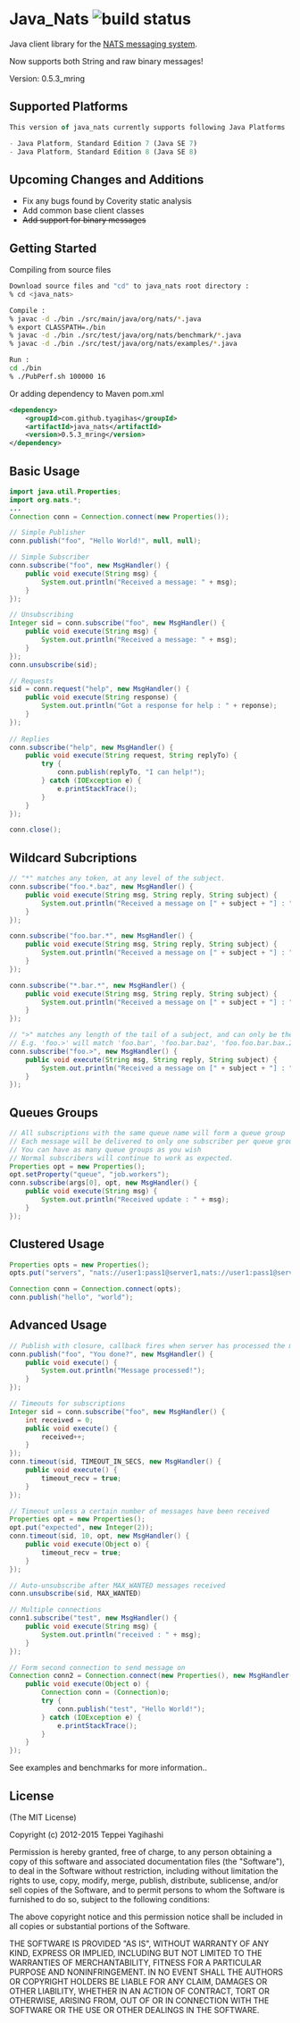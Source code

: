 # Java_Nats ![build status](https://travis-ci.org/mring33621/java_nats.svg?branch=master)

Java client library for the [NATS messaging system](http://nats.io).

Now supports both String and raw binary messages!

Version: 0.5.3_mring

## Supported Platforms

```javascript
This version of java_nats currently supports following Java Platforms :

- Java Platform, Standard Edition 7 (Java SE 7)
- Java Platform, Standard Edition 8 (Java SE 8)
```

## Upcoming Changes and Additions
- Fix any bugs found by Coverity static analysis
- Add common base client classes
- ~~Add support for binary messages~~

## Getting Started

Compiling from source files

```bash
Download source files and "cd" to java_nats root directory :
% cd <java_nats>

Compile :
% javac -d ./bin ./src/main/java/org/nats/*.java
% export CLASSPATH=./bin
% javac -d ./bin ./src/test/java/org/nats/benchmark/*.java
% javac -d ./bin ./src/test/java/org/nats/examples/*.java

Run :
cd ./bin
% ./PubPerf.sh 100000 16
```

Or adding dependency to Maven pom.xml

```xml
<dependency>
	<groupId>com.github.tyagihas</groupId>
	<artifactId>java_nats</artifactId>
	<version>0.5.3_mring</version>
</dependency>
```

## Basic Usage

```java
import java.util.Properties;
import org.nats.*;
...
Connection conn = Connection.connect(new Properties());

// Simple Publisher
conn.publish("foo", "Hello World!", null, null);

// Simple Subscriber
conn.subscribe("foo", new MsgHandler() {
	public void execute(String msg) {
		System.out.println("Received a message: " + msg);
	}
});

// Unsubscribing
Integer sid = conn.subscribe("foo", new MsgHandler() {
	public void execute(String msg) {
		System.out.println("Received a message: " + msg);
	}
});		
conn.unsubscribe(sid);

// Requests
sid = conn.request("help", new MsgHandler() {
	public void execute(String response) {
		System.out.println("Got a response for help : " + reponse);
	}
});
		
// Replies
conn.subscribe("help", new MsgHandler() {
	public void execute(String request, String replyTo) {
		try {
			conn.publish(replyTo, "I can help!");
		} catch (IOException e) {
			e.printStackTrace();
		}				
	}
});		

conn.close();
```

## Wildcard Subcriptions

```java
// "*" matches any token, at any level of the subject.
conn.subscribe("foo.*.baz", new MsgHandler() {
	public void execute(String msg, String reply, String subject) {
		System.out.println("Received a message on [" + subject + "] : " + msg);
	}
});

conn.subscribe("foo.bar.*", new MsgHandler() {
	public void execute(String msg, String reply, String subject) {
		System.out.println("Received a message on [" + subject + "] : " + msg);
	}
});

conn.subscribe("*.bar.*", new MsgHandler() {
	public void execute(String msg, String reply, String subject) {
		System.out.println("Received a message on [" + subject + "] : " + msg);
	}
});

// ">" matches any length of the tail of a subject, and can only be the last token
// E.g. 'foo.>' will match 'foo.bar', 'foo.bar.baz', 'foo.foo.bar.bax.22'
conn.subscribe("foo.>", new MsgHandler() {
	public void execute(String msg, String reply, String subject) {
		System.out.println("Received a message on [" + subject + "] : " + msg);
	}
});
```

## Queues Groups

```java
// All subscriptions with the same queue name will form a queue group
// Each message will be delivered to only one subscriber per queue group, queuing semantics
// You can have as many queue groups as you wish
// Normal subscribers will continue to work as expected.
Properties opt = new Properties();
opt.setProperty("queue", "job.workers");
conn.subscribe(args[0], opt, new MsgHandler() {
	public void execute(String msg) {
		System.out.println("Received update : " + msg);
	}
});
```

## Clustered Usage

```java
Properties opts = new Properties();
opts.put("servers", "nats://user1:pass1@server1,nats://user1:pass1@server2:4243");

Connection conn = Connection.connect(opts);
conn.publish("hello", "world");

```

## Advanced Usage

```java
// Publish with closure, callback fires when server has processed the message
conn.publish("foo", "You done?", new MsgHandler() {
	public void execute() {
		System.out.println("Message processed!");
	}
});

// Timeouts for subscriptions
Integer sid = conn.subscribe("foo", new MsgHandler() {
	int received = 0;
	public void execute() {
		received++;
	}
});
conn.timeout(sid, TIMEOUT_IN_SECS, new MsgHandler() {
	public void execute() {
		timeout_recv = true;
	}
});

// Timeout unless a certain number of messages have been received
Properties opt = new Properties();
opt.put("expected", new Integer(2));
conn.timeout(sid, 10, opt, new MsgHandler() {
	public void execute(Object o) {
		timeout_recv = true;
	}
});

// Auto-unsubscribe after MAX_WANTED messages received
conn.unsubscribe(sid, MAX_WANTED)

// Multiple connections
conn1.subscribe("test", new MsgHandler() {
	public void execute(String msg) {
    	System.out.println("received : " + msg);
    }
});

// Form second connection to send message on
Connection conn2 = Connection.connect(new Properties(), new MsgHandler() {
	public void execute(Object o) {
		Connection conn = (Connection)o;
		try {
			conn.publish("test", "Hello World!");
		} catch (IOException e) {
			e.printStackTrace();
		}
	}
});
```

See examples and benchmarks for more information..

## License

(The MIT License)

Copyright (c) 2012-2015 Teppei Yagihashi

Permission is hereby granted, free of charge, to any person obtaining a copy
of this software and associated documentation files (the "Software"), to
deal in the Software without restriction, including without limitation the
rights to use, copy, modify, merge, publish, distribute, sublicense, and/or
sell copies of the Software, and to permit persons to whom the Software is
furnished to do so, subject to the following conditions:

The above copyright notice and this permission notice shall be included in
all copies or substantial portions of the Software.

THE SOFTWARE IS PROVIDED "AS IS", WITHOUT WARRANTY OF ANY KIND, EXPRESS OR
IMPLIED, INCLUDING BUT NOT LIMITED TO THE WARRANTIES OF MERCHANTABILITY,
FITNESS FOR A PARTICULAR PURPOSE AND NONINFRINGEMENT. IN NO EVENT SHALL THE
AUTHORS OR COPYRIGHT HOLDERS BE LIABLE FOR ANY CLAIM, DAMAGES OR OTHER
LIABILITY, WHETHER IN AN ACTION OF CONTRACT, TORT OR OTHERWISE, ARISING
FROM, OUT OF OR IN CONNECTION WITH THE SOFTWARE OR THE USE OR OTHER DEALINGS
IN THE SOFTWARE.


